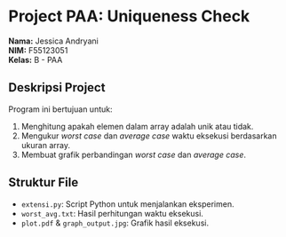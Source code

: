 # Project PAA: Uniqueness Check

**Nama:** Jessica Andryani  
**NIM:** F55123051  
**Kelas:** B - PAA  

## Deskripsi Project
Program ini bertujuan untuk:
1. Menghitung apakah elemen dalam array adalah unik atau tidak.
2. Mengukur *worst case* dan *average case* waktu eksekusi berdasarkan ukuran array.
3. Membuat grafik perbandingan *worst case* dan *average case*.

## Struktur File
- `extensi.py`: Script Python untuk menjalankan eksperimen.
- `worst_avg.txt`: Hasil perhitungan waktu eksekusi.
- `plot.pdf` & `graph_output.jpg`: Grafik hasil eksekusi.
